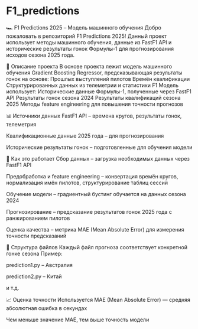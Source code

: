 # F1_predictions

🏎️ F1 Predictions 2025 – Модель машинного обучения
Добро пожаловать в репозиторий F1 Predictions 2025!
Данный проект использует методы машинного обучения, данные из FastF1 API и исторические результаты гонок Формулы-1 для прогнозирования исходов сезона 2025 года.

🚀 Описание проекта
В основе проекта лежит модель машинного обучения Gradient Boosting Regressor, предсказывающая результаты гонок на основе:
Прошлых выступлений пилотов
Времён квалификации
Структурированных данных из телеметрии и статистики F1
Модель использует:
Исторические данные Формулы-1, полученные через FastF1 API
Результаты гонок сезона 2024
Результаты квалификаций сезона 2025
Методы feature engineering для повышения точности прогнозов

📊 Источники данных
FastF1 API – времена кругов, результаты гонок, телеметрия

Квалификационные данные 2025 года – для прогнозирования

Исторические результаты гонок – подготовленные для обучения модели

🏁 Как это работает
Сбор данных – загрузка необходимых данных через FastF1 API

Предобработка и feature engineering – конвертация времён кругов, нормализация имён пилотов, структурирование таблиц сессий

Обучение модели – градиентный бустинг обучается на данных сезона 2024

Прогнозирование – предсказание результатов гонок 2025 года с ранжированием пилотов

Оценка качества – метрика MAE (Mean Absolute Error) для измерения точности предсказаний

📂 Структура файлов
Каждый файл прогноза соответствует конкретной гонке сезона
Пример:

prediction1.py – Австралия

prediction2.py – Китай

и т.д.

📈 Оценка точности
Используется MAE (Mean Absolute Error) — средняя абсолютная ошибка в секундах

Чем меньше значение MAE, тем выше точность модели
